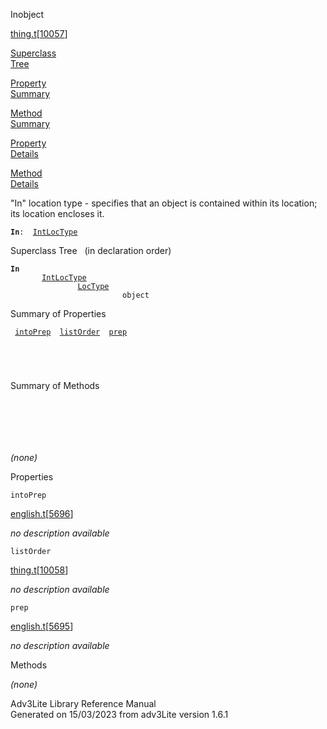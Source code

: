 ---
---
<span class="title">In</span><span class="type">object</span>

[thing.t](../file/thing.t.html)\[[10057](../source/thing.t.html#10057)\]

[Superclass  
Tree](#_SuperClassTree_)

[Property  
Summary](#_PropSummary_)

[Method  
Summary](#_MethodSummary_)

[Property  
Details](#_Properties_)

[Method  
Details](#_Methods_)

<div class="fdesc">

"In" location type - specifies that an object is contained within its
location; its location encloses it.

**`In`**` :   `[`IntLocType`](../object/IntLocType.html)

</div>

<span id="_SuperClassTree_"></span>

<div class="mjhd">

<span class="hdln">Superclass Tree</span>   (in declaration order)

</div>

**`In`**  
`         `[`IntLocType`](../object/IntLocType.html)  
`                 `[`LocType`](../object/LocType.html)  
`                         object`  
<span id="_PropSummary_"></span>

<div class="mjhd">

<span class="hdln">Summary of Properties</span>  

</div>

` `[`intoPrep`](#intoPrep)`  `[`listOrder`](#listOrder)`  `[`prep`](#prep)`  `

` `

` `

<span id="_MethodSummary_"></span>

<div class="mjhd">

<span class="hdln">Summary of Methods</span>  

</div>

` `

` `

` `

*(none)* <span id="_Properties_"></span>

<div class="mjhd">

<span class="hdln">Properties</span>  

</div>

<span id="intoPrep"></span>

`intoPrep`

[english.t](../file/english.t.html)\[[5696](../source/english.t.html#5696)\]

<div class="desc">

*no description available*

</div>

<span id="listOrder"></span>

`listOrder`

[thing.t](../file/thing.t.html)\[[10058](../source/thing.t.html#10058)\]

<div class="desc">

*no description available*

</div>

<span id="prep"></span>

`prep`

[english.t](../file/english.t.html)\[[5695](../source/english.t.html#5695)\]

<div class="desc">

*no description available*

</div>

<span id="_Methods_"></span>

<div class="mjhd">

<span class="hdln">Methods</span>  

</div>

*(none)*

<div class="ftr">

Adv3Lite Library Reference Manual  
Generated on 15/03/2023 from adv3Lite version 1.6.1

</div>
